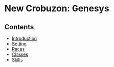 # New Crobuzon: Genesys
## Contents

<!-- toc -->

- [Introduction](#introduction)
- [Setting](#setting)
- [Races](#races)
- [Classes](#classes)
- [Skills](#Skils)

<!-- tocstop -->
